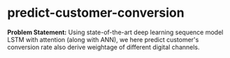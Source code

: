 # predict-customer-conversion
**Problem Statement:** Using state-of-the-art deep learning sequence model LSTM with attention (along with ANN), we here predict customer's conversion rate also derive weightage of different digital channels.
